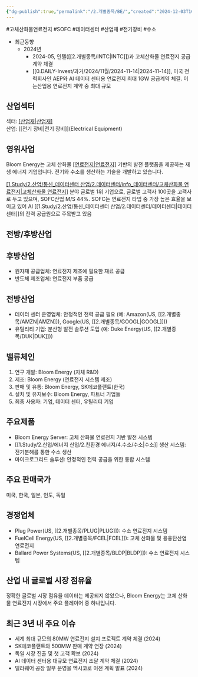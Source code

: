 ```yaml
---
{"dg-publish":true,"permalink":"/2.개별종목/BE/","created":"2024-12-03T10:01:32.880+09:00","updated":"2025-06-03T20:05:57.927+09:00"}
---
```


#고체산화물연료전지 #SOFC #데이터센터 #산업재 #전기장비 #수소 

- 최근동향
	- 2024년
		- 2024-05, 인텔([[2.개별종목/INTC\|INTC]])과 고체산화물 연료전지 공급계약 체결
		- [[0.DAILY-Invest/과거/2024/11월/2024-11-14\|2024-11-14]], 미국 전력회사인 AEP와 AI 데이터 센터용 연료전지 최대 1GW 공급계약 체결. 이는산업용 연료전지 계약 중 최대 규모  


## 산업섹터

섹터: [[산업재\|산업재]](Industrials)  
산업: [[전기 장비\|전기 장비]](Electrical Equipment)

## 영위사업

Bloom Energy는 고체 산화물 [[연료전지\|연료전지]](SOFC) 기반의 발전 플랫폼을 제공하는 재생 에너지 기업입니다. 전기와 수소를 생산하는 기술을 개발하고 있습니다.

[[1.Study/2.산업/통신_데이터센터 산업/2.데이터센터/info_데이터센터/고체산화물 연료전지\|고체산화물 연료전지]](SOFC) 분야 글로벌 1위 기업으로, 글로벌 고객사 100곳을 고객사로 두고 있으며, SOFC산업 M/S 44%. SOFC는 연료전지 타입 중 가장 높은 효율을 보이고 있어 AI [[1.Study/2.산업/통신_데이터센터 산업/2.데이터센터/데이터센터\|데이터센터]]의 전력 공급원으로 주목받고 있음


## 전방/후방산업

## 후방산업

- 원자재 공급업체: 연료전지 제조에 필요한 재료 공급
- 반도체 제조업체: 연료전지 부품 공급

## 전방산업

- 데이터 센터 운영업체: 안정적인 전력 공급 필요 (예: Amazon(US, [[2.개별종목/AMZN\|AMZN]]), Google(US, [[2.개별종목/GOOGL\|GOOGL]]))
- 유틸리티 기업: 분산형 발전 솔루션 도입 (예: Duke Energy(US, [[2.개별종목/DUK\|DUK]]))

## 밸류체인

1. 연구 개발: Bloom Energy (자체 R&D)
2. 제조: Bloom Energy (연료전지 시스템 제조)
3. 판매 및 유통: Bloom Energy, SK에코플랜트(한국)
4. 설치 및 유지보수: Bloom Energy, 파트너 기업들
5. 최종 사용자: 기업, 데이터 센터, 유틸리티 기업

## 주요제품

- Bloom Energy Server: 고체 산화물 연료전지 기반 발전 시스템
- [[1.Study/2.산업/에너지 산업/2.친환경 에너지/4.수소/수소\|수소]] 생산 시스템: 전기분해를 통한 수소 생산
- 마이크로그리드 솔루션: 안정적인 전력 공급을 위한 통합 시스템

## 주요 판매국가

미국, 한국, 일본, 인도, 독일

## 경쟁업체

- Plug Power(US, [[2.개별종목/PLUG\|PLUG]]): 수소 연료전지 시스템
- FuelCell Energy(US, [[2.개별종목/FCEL\|FCEL]]): 고체 산화물 및 용융탄산염 연료전지
- Ballard Power Systems(US, [[2.개별종목/BLDP\|BLDP]]): 수소 연료전지 시스템

## 산업 내 글로벌 시장 점유율

정확한 글로벌 시장 점유율 데이터는 제공되지 않았으나, Bloom Energy는 고체 산화물 연료전지 시장에서 주요 플레이어 중 하나입니다.

## 최근 3년 내 주요 이슈

- 세계 최대 규모의 80MW 연료전지 설치 프로젝트 계약 체결 (2024)
- SK에코플랜트와 500MW 판매 계약 연장 (2024)
- 독일 시장 진출 및 첫 고객 확보 (2024)
- AI 데이터 센터용 대규모 연료전지 조달 계약 체결 (2024)
- 델라웨어 공장 일부 운영을 멕시코로 이전 계획 발표 (2024)
